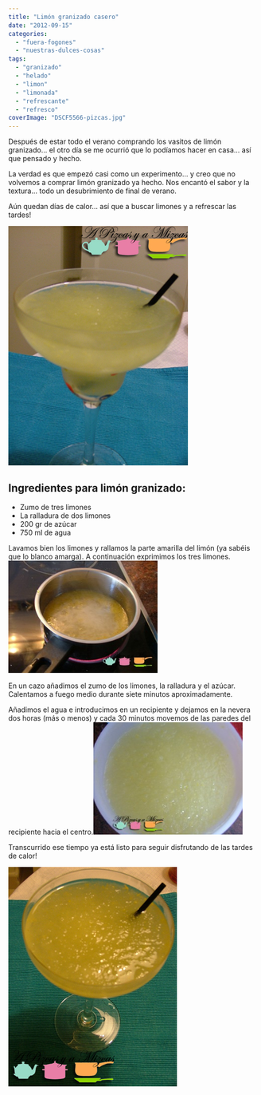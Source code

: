 ```yaml
---
title: "Limón granizado casero"
date: "2012-09-15"
categories:
  - "fuera-fogones"
  - "nuestras-dulces-cosas"
tags:
  - "granizado"
  - "helado"
  - "limon"
  - "limonada"
  - "refrescante"
  - "refresco"
coverImage: "DSCF5566-pizcas.jpg"
---
```


Después de estar todo el verano comprando los vasitos de limón granizado... el otro día se me ocurrió que lo podíamos hacer en casa... así que pensado y hecho.

La verdad es que empezó casi como un experimento... y creo que no volvemos a comprar limón granizado ya hecho. Nos encantó el sabor y la textura... todo un desubrimiento de final de verano.

Aún quedan días de calor... así que a buscar limones y a refrescar las tardes!

![Limón granizado](images/DSCF5568-pizcas.jpg "DSCF5568 (pizcas)")

## Ingredientes para limón granizado:

- Zumo de tres limones
- La ralladura de dos limones
- 200 gr de azúcar
- 750 ml de agua

Lavamos bien los limones y rallamos la parte amarilla del limón (ya sabéis que lo blanco amarga). A continuación exprimimos los tres limones.![Limón granizado en preparación](images/DSCF5493-pizcas-300x225.jpg "DSCF5493 (pizcas)")

En un cazo añadimos el zumo de los limones, la ralladura y el azúcar. Calentamos a fuego medio durante siete minutos aproximadamente.

Añadimos el agua e introducimos en un recipiente y dejamos en la nevera dos horas (más o menos) y cada 30 minutos movemos de las paredes del recipiente hacia el centro.![Limón granizado casi a punto](images/DSCF5559-pizcas1-300x225.jpg "DSCF5559 (pizcas)")

Transcurrido ese tiempo ya está listo para seguir disfrutando de las tardes de calor!

![Listo el limón granizado](images/DSCF5566-pizcas.jpg "DSCF5566 (pizcas)")
